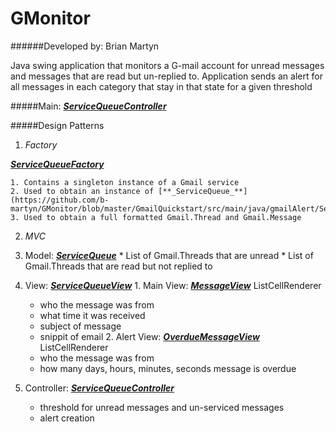 # GMonitor

######Developed by: Brian Martyn

Java swing application that monitors a G-mail account for unread messages and messages that are read but un-replied to.  Application sends an alert for all messages in each category that stay in that state for a given threshold

#####Main: [**_ServiceQueueController_**](https://github.com/b-martyn/GMonitor/blob/master/GmailQuickstart/src/main/java/gmailAlert/ServiceQueueController.java)

#####Design Patterns

1. *Factory*

  [**_ServiceQueueFactory_**](https://github.com/b-martyn/GMonitor/blob/master/GmailQuickstart/src/main/java/gmailAlert/ServiceQueueFactory.java)
  
    1. Contains a singleton instance of a Gmail service
    2. Used to obtain an instance of [**_ServiceQueue_**](https://github.com/b-martyn/GMonitor/blob/master/GmailQuickstart/src/main/java/gmailAlert/ServiceQueue.java)
    3. Used to obtain a full formatted Gmail.Thread and Gmail.Message

2. *MVC*

  1. Model: [**_ServiceQueue_**](https://github.com/b-martyn/GMonitor/blob/master/GmailQuickstart/src/main/java/gmailAlert/ServiceQueue.java)
    * List of Gmail.Threads that are unread
    * List of Gmail.Threads that are read but not replied to
  2. View: [**_ServiceQueueView_**](https://github.com/b-martyn/GMonitor/blob/master/GmailQuickstart/src/main/java/gmailAlert/ServiceQueueView.java)
    1. Main View: [**_MessageView_**](https://github.com/b-martyn/GMonitor/blob/master/GmailQuickstart/src/main/java/gmailAlert/MessageView.java) ListCellRenderer
      * who the message was from
      * what time it was received
      * subject of message
      * snippit of email
    2. Alert View: [**_OverdueMessageView_**](https://github.com/b-martyn/GMonitor/blob/master/GmailQuickstart/src/main/java/gmailAlert/OverdueMessageView.java) ListCellRenderer
      * who the message was from
      * how many days, hours, minutes, seconds message is overdue
  3. Controller: [**_ServiceQueueController_**](https://github.com/b-martyn/GMonitor/blob/master/GmailQuickstart/src/main/java/gmailAlert/ServiceQueueController.java)
      * threshold for unread messages and un-serviced messages
      * alert creation
